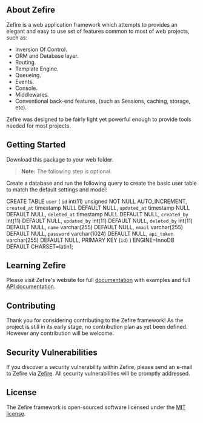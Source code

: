 ## About Zefire

Zefire is a web application framework which attempts to provides an elegant and easy to use set of features common to most of web projects, such as:

- Inversion Of Control.
- ORM and Database layer.
- Routing.
- Template Engine.
- Queueing.
- Events.
- Console.
- Middlewares.
- Conventional back-end features, (such as Sessions, caching, storage, etc).


Zefire was designed to be fairly light yet powerful enough to provide tools needed for most projects.

## Getting Started

Download this package to your web folder.

> **Note:** The following step is optional.

Create a database and run the following query to create the basic user table to match the default settings and model:

CREATE TABLE `user` (
  `id` int(11) unsigned NOT NULL AUTO_INCREMENT,
  `created_at` timestamp NULL DEFAULT NULL,
  `updated_at` timestamp NULL DEFAULT NULL,
  `deleted_at` timestamp NULL DEFAULT NULL,
  `created_by` int(11) DEFAULT NULL,
  `updated_by` int(11) DEFAULT NULL,
  `deleted_by` int(11) DEFAULT NULL,
  `name` varchar(255) DEFAULT NULL,
  `email` varchar(255) DEFAULT NULL,
  `password` varchar(1024) DEFAULT NULL,
  `api_token` varchar(255) DEFAULT NULL,
  PRIMARY KEY (`id`)
) ENGINE=InnoDB DEFAULT CHARSET=latin1;


## Learning Zefire

Please visit Zefire's website for full [documentation](http://zefire.io/documentation) with examples and full [API documentation](http://zefire.io/api-documentation).

## Contributing

Thank you for considering contributing to the Zefire framework! As the project is still in its early stage, no contribution plan as yet been defined. However any contribution will be welcome.

## Security Vulnerabilities

If you discover a security vulnerability within Zefire, please send an e-mail to Zefire via [Zefire](mailto:zefireframework@gmail.com). All security vulnerabilities will be promptly addressed.

## License

The Zefire framework is open-sourced software licensed under the [MIT license](http://opensource.org/licenses/MIT).

